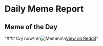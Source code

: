 # Daily Meme Report

## Meme of the Day
"### Cry now\n\n![Meme](https://i.redd.it/dcmqfmezg1tf1.gif)\n\n[View on Reddit](https://redd.it/1nxmlgd)"
